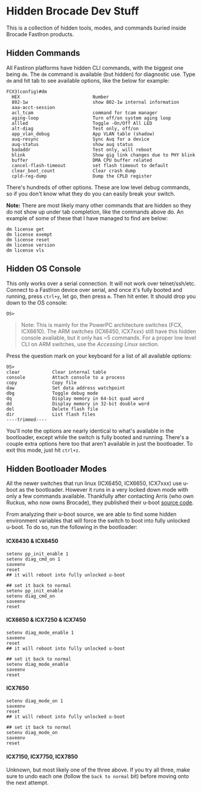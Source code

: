# Hidden Brocade Dev Stuff
This is a collection of hidden tools, modes, and commands buried inside Brocade FastIron products. 

## Hidden Commands

All Fastiron platforms have hidden CLI commands, with the biggest one being `dm`. The ```dm``` command is available (but hidden) for diagnostic use. Type ```dm``` and hit tab to see available options, like the below for example:
```
FCX3(config)#dm
  HEX                           Number
  802-1w                        show 802-1w internal information
  aaa-acct-session
  acl_tcam                      command for tcam manager
  aging-loop                    Turn off/on system aging loop
  allled                        Toggle -On/Off All LED
  alt-diag                      Test only, off/on
  app_vlan_debug                App VLAN table (shadow)
  auq-resync                    Sync Auq for a device
  auq-status                    show auq status
  badaddr                       Test only, will reboot
  blink                         Show gig link changes due to PHY blink
  buffer                        DMA CPU buffer related
  cancel-flash-timeout          set flash timeout to default
  clear_boot_count              Clear crash dump
  cpld-reg-dump                 Dump the CPLD register
```
There's hundreds of other options. These are low level debug commands, so if you don't know what they do you can easily break your switch.  

**Note:** There are most likely many other commands that are hidden so they do not show up under tab completion, like the commands above do. An example of some of these that I have managed to find are below:
```
dm license get
dm license exempt
dm license reset
dm license version
dm license vls
```
## Hidden OS Console
This only works over a serial connection. It will not work over telnet/ssh/etc. Connect to a FastIron device over serial, and once it's fully booted and running, press ```ctrl+y```, let go, then press ```m```. Then hit enter. It should drop you down to the OS console:
```
OS>
```

> Note: This is mainly for the PowerPC architecture switches (FCX, ICX6610). The ARM switches (ICX6450, ICX7xxx) still have this hidden console available, but it only has ~5 commands. For a proper low level CLI on ARM switches, use the *Accessing Linux* section.

Press the question mark on your keyboard for a list of all available options:

```
OS>
clear            Clear internal table
console          Attach console to a process
copy             Copy file
daw              Set data address watchpoint
dbg              Toggle debug mode
dq               Display memory in 64-bit quad word
dd               Display memory in 32-bit double word
del              Delete flash file
dir              List flash files
----trimmed----
```
You'll note the options are nearly identical to what's available in the bootloader, except while the switch is fully booted and running. There's a couple extra options here too that aren't available in just the bootloader. To exit this mode, just hit ```ctrl+z```.

## Hidden Bootloader Modes

All the newer switches that run linux (ICX6450, ICX6650, ICX7xxx) use u-boot as the bootloader. However it runs in a very locked down mode with only a few commands available. Thankfully after contacting Arris (who own Ruckus, who now owns Brocade), they published their u-boot [source code](https://sourceforge.net/arris/wiki/Projects/).  

From analyzing their u-boot source, we are able to find some hidden environment variables that will force the switch to boot into fully unlocked u-boot. To do so, run the following in the bootloader:

#### ICX6430 & ICX6450
```
setenv pp_init_enable 1
setenv diag_cmd_on 1
saveenv
reset
## it will reboot into fully unlocked u-boot

## set it back to normal
setenv pp_init_enable
setenv diag_cmd_on
saveenv
reset
```
#### ICX6650 & ICX7250 & ICX7450
```
setenv diag_mode_enable 1
saveenv
reset
## it will reboot into fully unlocked u-boot

## set it back to normal
setenv diag_mode_enable
saveenv
reset
```
#### ICX7650
```
setenv diag_mode_on 1
saveenv
reset
## it will reboot into fully unlocked u-boot

## set it back to normal
setenv diag_mode_on
saveenv
reset
```

#### ICX7150, ICX7750, ICX7850
Unknown, but most likely one of the three above. If you try all three, make sure to undo each one (follow the `back to normal` bit) before moving onto the next attempt.